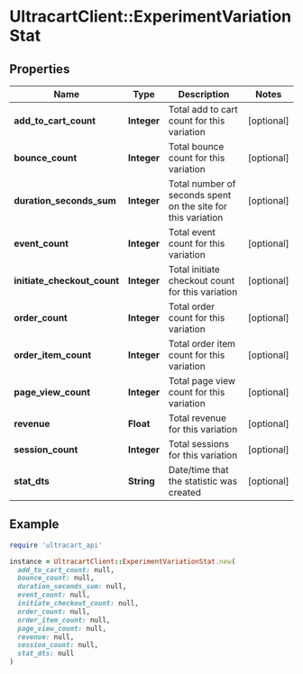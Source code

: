 # UltracartClient::ExperimentVariationStat

## Properties

| Name | Type | Description | Notes |
| ---- | ---- | ----------- | ----- |
| **add_to_cart_count** | **Integer** | Total add to cart count for this variation | [optional] |
| **bounce_count** | **Integer** | Total bounce count for this variation | [optional] |
| **duration_seconds_sum** | **Integer** | Total number of seconds spent on the site for this variation | [optional] |
| **event_count** | **Integer** | Total event count for this variation | [optional] |
| **initiate_checkout_count** | **Integer** | Total initiate checkout count for this variation | [optional] |
| **order_count** | **Integer** | Total order count for this variation | [optional] |
| **order_item_count** | **Integer** | Total order item count for this variation | [optional] |
| **page_view_count** | **Integer** | Total page view count for this variation | [optional] |
| **revenue** | **Float** | Total revenue for this variation | [optional] |
| **session_count** | **Integer** | Total sessions for this variation | [optional] |
| **stat_dts** | **String** | Date/time that the statistic was created | [optional] |

## Example

```ruby
require 'ultracart_api'

instance = UltracartClient::ExperimentVariationStat.new(
  add_to_cart_count: null,
  bounce_count: null,
  duration_seconds_sum: null,
  event_count: null,
  initiate_checkout_count: null,
  order_count: null,
  order_item_count: null,
  page_view_count: null,
  revenue: null,
  session_count: null,
  stat_dts: null
)
```

